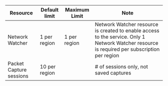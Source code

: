 | Resource | Default limit | Maximum Limit | Note |
| --- | --- | --- | --- |
| Network Watcher | 1 per region  | 1 per region |  Network Watcher resource is created to enable access to the service. Only 1 Network Watcher resource is required per subscription per region |
| Packet Capture sessions |10 per region | |# of sessions only, not saved captures |
